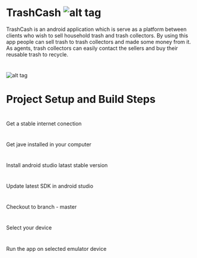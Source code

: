 # TrashCash    ![alt tag](https://api.bintray.com/packages/prihannimsara/KokisRepository/kokis/images/download.svg)
TrashCash is an android application which is serve as a platform between clients who wish to sell household trash and trash collectors. By using this app people can sell trash to trash collectors and made some money from it. As agents, trash collectors can easily contact the sellers and buy their reusable trash to recycle.

#



![alt tag](https://user-images.githubusercontent.com/29063580/116918567-b13e6080-ac6d-11eb-9502-589c9140a578.jpeg)

# Project Setup and Build Steps
#
Get a stable internet conection
#
Get jave installed in your computer
#
Install android studio latast stable version
#
Update latest SDK in android studio





#
Checkout to branch - master
#
Select your device
#
Run the app on selected emulator device
